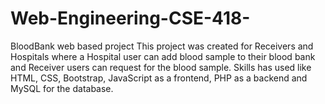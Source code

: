 # Web-Engineering-CSE-418-
BloodBank web based project
This project was created for Receivers and Hospitals where a Hospital user can add blood sample to their blood bank and Receiver users can request for the blood sample. Skills has used like HTML, CSS, Bootstrap, JavaScript as a frontend, PHP as a backend and MySQL for the database.
